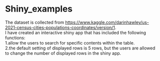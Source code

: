 # Shiny_examples
The dataset is collected from https://www.kaggle.com/darinhawley/us-2021-census-cities-populations-coordinates/version/1.  
I have created an interactive shiny app that has included the following functions:  
1.allow the users to search for specific contents within the table.  
2.the default setting of displayed rows is 5 rows, but the users are allowed to change the number of displayed rows in the shiny app.  
